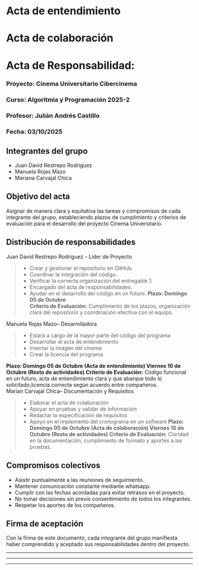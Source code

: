# Acta de entendimiento



# Acta de colaboración




# Acta de Responsabilidad:  

### Proyecto: Cinema Universitario Cibercinema
### Curso: Algoritmia y Programación  2025-2
### Profesor: Julián Andrés Castillo
### Fecha: 03/10/2025

## Integrantes del grupo

* Juan David Restrepo Rodríguez
* Manuela Rojas Mazo
* Mariana Carvajal Chica
  
## Objetivo del acta

Asignar de manera clara y equitativa las tareas y compromisos de cada integrante del grupo, estableciendo plazos de cumplimiento y criterios de evaluación para el desarrollo del proyecto Cinema Universitario.

## Distribución de responsabilidades

Juan David Restrepo Rodríguez – Líder de Proyecto 

>* Crear y gestionar el repositorio en GitHub.
>* Coordinar la integración del código.
>* Verificar la correcta organización del entregable 1.
>* Encargado del acta de responsabilidades.
>* Ayudar en el desarrollo del código en un futuro.
**Plazo: Domingo 05 de Octubre**  
**Criterio de Evaluación:** Cumplimiento de los plazos, organización clara del repositorio y coordinación efectiva con el equipo.


Manuela Rojas Mazo– Desarrolladora
>* Estará a cargo de la mayor parte del código del programa
>* Desarrollar el acta de entendimiento
>* Insertar la imágen del cinema
>* Crear la licencia del programa

**Plazo: Domingo 05 de Octubre (Acta de entendimiento) Viernes 10 de Octubre (Resto de actividades)**
**Criterio de Evaluación:** Código funcional en un futuro, acta de entendimiento clara y que abarque todo lo solicitado,licencia correcta según acuerdo entre compañeros.  
Marian Carvajal Chica– Documentación y Requisitos
>* Elaborar el acta de colaboración
>* Apoyar en pruebas y validar de información 
>* Redactar la especificación de requisitos
>* Apoyo en el implemento del cronograma en un software
**Plazo: Domingo 05 de Octubre (Acta de colaboración) Viernes 10 de Octubre (Resto de actividades)**
**Criterio de Evaluación:** Claridad en la documentación, cumplimiento de formato y aportes a las pruebas.

## Compromisos colectivos

* Asistir puntualmente a las reuniones de seguimiento.
* Mantener comunicación constante mediante whatsapp.
* Cumplir con las fechas acordadas para evitar retrasos en el proyecto.
* No tomar decisiones sin previo consentimiento de todos los integrantes.
* Respetar los aportes de los compañeros.
## Firma de aceptación

Con la firma de este documento, cada integrante del grupo manifiesta haber comprendido y aceptado sus responsabilidades dentro del proyecto.

___________________________ 

___________________________ 

___________________________ 


